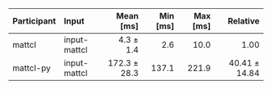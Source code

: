 | Participant | Input | Mean [ms] | Min [ms] | Max [ms] | Relative |
|:---|:---|---:|---:|---:|---:|
| mattcl | input-mattcl | 4.3 ± 1.4 | 2.6 | 10.0 | 1.00 |
| mattcl-py | input-mattcl | 172.3 ± 28.3 | 137.1 | 221.9 | 40.41 ± 14.84 |
